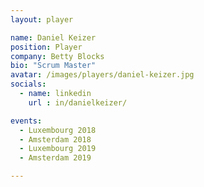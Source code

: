 ```yaml
---
layout: player

name: Daniel Keizer
position: Player
company: Betty Blocks
bio: "Scrum Master"
avatar: /images/players/daniel-keizer.jpg
socials:
  - name: linkedin
    url : in/danielkeizer/

events:
  - Luxembourg 2018
  - Amsterdam 2018
  - Luxembourg 2019
  - Amsterdam 2019

---
```

